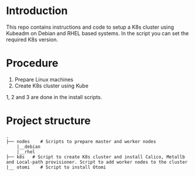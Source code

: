 # Introduction
This repo contains instructions and code to setup a K8s cluster using Kubeadm on Debian and RHEL based systems. In the script you can set the required K8s version.

# Procedure

1. Prepare Linux machines
2. Create K8s cluster using Kube

1, 2 and 3 are done in the install scripts.

# Project structure
```
.
├── nodes    # Scripts to prepare master and worker nodes
    |__debian
    |__rhel
├── k8s   # Script to create K8s cluster and install Calico, Metallb and Local-path provisioner. Script to add worker nodes to the cluster
|__ otomi    # Script to install Otomi

